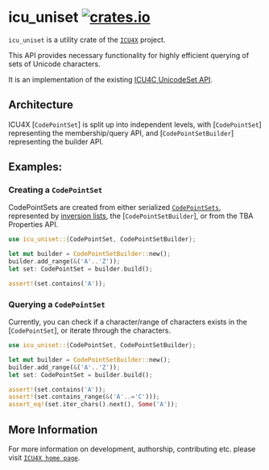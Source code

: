 # icu_uniset [![crates.io](https://img.shields.io/crates/v/icu_uniset)](https://crates.io/crates/icu_uniset)

`icu_uniset` is a utility crate of the [`ICU4X`] project.

This API provides necessary functionality for highly efficient querying of sets of Unicode characters.

It is an implementation of the existing [ICU4C UnicodeSet API](https://unicode-org.github.io/icu-docs/apidoc/released/icu4c/classicu_1_1UnicodeSet.html).

## Architecture
ICU4X [`CodePointSet`] is split up into independent levels, with [`CodePointSet`] representing the membership/query API,
and [`CodePointSetBuilder`] representing the builder API.

## Examples:

### Creating a `CodePointSet`

CodePointSets are created from either serialized [`CodePointSets`](CodePointSet),
represented by [inversion lists](http://userguide.icu-project.org/strings/properties),
the [`CodePointSetBuilder`], or from the TBA Properties API.

```rust
use icu_uniset::{CodePointSet, CodePointSetBuilder};

let mut builder = CodePointSetBuilder::new();
builder.add_range(&('A'..'Z'));
let set: CodePointSet = builder.build();

assert!(set.contains('A'));
```

### Querying a `CodePointSet`

Currently, you can check if a character/range of characters exists in the [`CodePointSet`], or iterate through the characters.

```rust
use icu_uniset::{CodePointSet, CodePointSetBuilder};

let mut builder = CodePointSetBuilder::new();
builder.add_range(&('A'..'Z'));
let set: CodePointSet = builder.build();

assert!(set.contains('A'));
assert!(set.contains_range(&('A'..='C')));
assert_eq!(set.iter_chars().next(), Some('A'));
```

[`ICU4X`]: ../icu/index.html

## More Information

For more information on development, authorship, contributing etc. please visit [`ICU4X home page`](https://github.com/unicode-org/icu4x).

